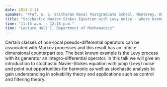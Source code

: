 ```yaml
---
date: 2011-2-11
speaker: "Prof. S. S. Sritharan Naval Postgraduate School, Monterey, USA"
title: "Stochastic Navier-Stokes Equation with Levy noise - where Harmonic Analysis and Stochastic Analysis Meet"
time: "11:15 a.m. - 12:15 p.m." 
time: "Lecture Hall I, Department of Mathematics"
---
```

Certain classes of non-local pseudo-differential operators can be associated with Markov processes and this result has an infinite dimensional counterpart too. The best known example is the Levy process with its generator an integro-differential operator. In this talk we will give an introduction to stochastic Navier-Stokes equation with jump (Levy) noise and point out opportunities for harmonic as well as stochastic analysis to gain understanding in solvability theory and applications such as control and filtering theory.
